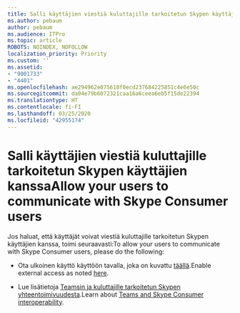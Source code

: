 ```yaml
---
title: Salli käyttäjien viestiä kuluttajille tarkoitetun Skypen käyttäjien kanssa
ms.author: pebaum
author: pebaum
ms.audience: ITPro
ms.topic: article
ROBOTS: NOINDEX, NOFOLLOW
localization_priority: Priority
ms.custom: ''
ms.assetid:
- "9001733"
- "4401"
ms.openlocfilehash: ae294962e075610f0ecd237684225851c4e6e50c
ms.sourcegitcommit: da04e79b6072321caa16a6ceea6eb5f15de22394
ms.translationtype: HT
ms.contentlocale: fi-FI
ms.lasthandoff: 03/25/2020
ms.locfileid: "42955174"
---
```

# <a name="allow-your-users-to-communicate-with-skype-consumer-users"></a><span data-ttu-id="c7384-102">Salli käyttäjien viestiä kuluttajille tarkoitetun Skypen käyttäjien kanssa</span><span class="sxs-lookup"><span data-stu-id="c7384-102">Allow your users to communicate with Skype Consumer users</span></span>

<span data-ttu-id="c7384-103">Jos haluat, että käyttäjät voivat viestiä kuluttajille tarkoitetun Skypen käyttäjien kanssa, toimi seuraavasti:</span><span class="sxs-lookup"><span data-stu-id="c7384-103">To allow your users to communicate with Skype Consumer users, please do the following:</span></span>

- <span data-ttu-id="c7384-104">Ota ulkoinen käyttö käyttöön tavalla, joka on kuvattu [täällä](https://docs.microsoft.com/microsoftteams/manage-external-access#allow-or-block-domains).</span><span class="sxs-lookup"><span data-stu-id="c7384-104">Enable external access as noted [here](https://docs.microsoft.com/microsoftteams/manage-external-access#allow-or-block-domains).</span></span>

- <span data-ttu-id="c7384-105">Lue lisätietoja [Teamsin ja kuluttajille tarkoitetun Skypen yhteentoimivuudesta](https://docs.microsoft.com/microsoftteams/teams-skype-interop).</span><span class="sxs-lookup"><span data-stu-id="c7384-105">Learn about [Teams and Skype Consumer interoperability](https://docs.microsoft.com/microsoftteams/teams-skype-interop).</span></span>
